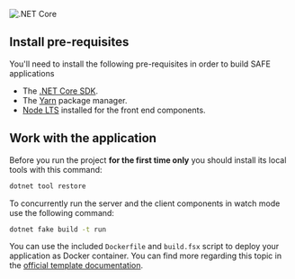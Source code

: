 ![.NET Core](https://github.com/stasiaks/MahjongLeague/workflows/.NET%20Core/badge.svg)

## Install pre-requisites

You'll need to install the following pre-requisites in order to build SAFE applications

* The [.NET Core SDK](https://www.microsoft.com/net/download).
* The [Yarn](https://yarnpkg.com/lang/en/docs/install/) package manager.
* [Node LTS](https://nodejs.org/en/download/) installed for the front end components.

## Work with the application

Before you run the project **for the first time only** you should install its local tools with this command:

```bash
dotnet tool restore
```


To concurrently run the server and the client components in watch mode use the following command:

```bash
dotnet fake build -t run
```


You can use the included `Dockerfile` and `build.fsx` script to deploy your application as Docker container. You can find more regarding this topic in the [official template documentation](https://safe-stack.github.io/docs/template-docker/).
